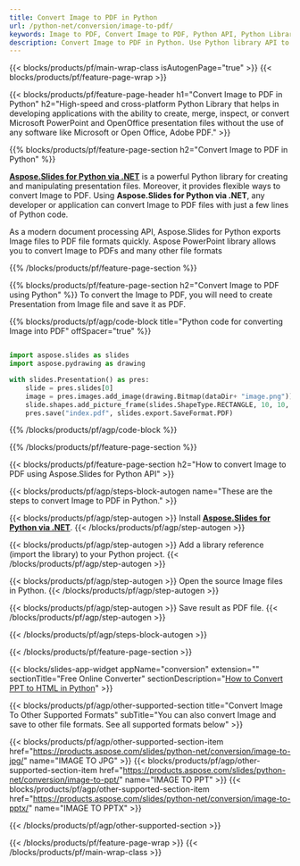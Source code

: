 ```yaml
---
title: Convert Image to PDF in Python
url: /python-net/conversion/image-to-pdf/
keywords: Image to PDF, Convert Image to PDF, Python API, Python Library, Image, PDF
description: Convert Image to PDF in Python. Use Python library API to convert Image files to PDFs
---
```


{{< blocks/products/pf/main-wrap-class isAutogenPage="true" >}}
{{< blocks/products/pf/feature-page-wrap >}}

{{< blocks/products/pf/feature-page-header h1="Convert Image to PDF in Python" h2="High-speed and cross-platform Python Library that helps in developing applications with the ability to create, merge, inspect, or convert Microsoft PowerPoint and OpenOffice presentation files without the use of any software like Microsoft or Open Office, Adobe PDF." >}}

{{% blocks/products/pf/feature-page-section h2="Convert Image to PDF in Python" %}}

[**Aspose.Slides for Python via .NET**](https://products.aspose.com/slides/python-net/) is a powerful Python library for creating and manipulating presentation files. Moreover, it provides flexible ways to convert Image to PDF. Using **Aspose.Slides for Python via .NET**, any developer or application can convert Image to PDF files with just a few lines of Python code.

As a modern document processing API, Aspose.Slides for Python exports Image files to PDF file formats quickly. Aspose PowerPoint library allows you to convert Image to PDFs and many other file formats

{{% /blocks/products/pf/feature-page-section %}}

{{% blocks/products/pf/feature-page-section  h2="Convert Image to PDF using Python" %}}
To convert the Image to PDF, you will need to create Presentation from Image file and save it as PDF.

{{% blocks/products/pf/agp/code-block title="Python code for converting Image into PDF" offSpacer="true" %}}

```python

import aspose.slides as slides
import aspose.pydrawing as drawing

with slides.Presentation() as pres:
    slide = pres.slides[0]
    image = pres.images.add_image(drawing.Bitmap(dataDir+ "image.png"))
	slide.shapes.add_picture_frame(slides.ShapeType.RECTANGLE, 10, 10, 100, 100, image)
    pres.save("index.pdf", slides.export.SaveFormat.PDF)

```


{{% /blocks/products/pf/agp/code-block %}}

{{% /blocks/products/pf/feature-page-section %}}

{{< blocks/products/pf/feature-page-section  h2="How to convert Image to PDF using Aspose.Slides for Python API" >}}

{{< blocks/products/pf/agp/steps-block-autogen name="These are the steps to convert Image to PDF in Python." >}}

{{< blocks/products/pf/agp/step-autogen >}}
Install [**Aspose.Slides for Python via .NET**](https://products.aspose.com/slides/python-net/).
{{< /blocks/products/pf/agp/step-autogen >}}

{{< blocks/products/pf/agp/step-autogen >}}
Add a library reference (import the library) to your Python project.
{{< /blocks/products/pf/agp/step-autogen >}}

{{< blocks/products/pf/agp/step-autogen >}}
Open the source Image files in Python.
{{< /blocks/products/pf/agp/step-autogen >}}

{{< blocks/products/pf/agp/step-autogen >}}
Save result as PDF file.
{{< /blocks/products/pf/agp/step-autogen >}}

{{< /blocks/products/pf/agp/steps-block-autogen >}}

{{< /blocks/products/pf/feature-page-section >}}

{{< blocks/slides-app-widget  appName="conversion" extension="" sectionTitle="Free Online Converter" sectionDescription="[How to Convert PPT to HTML in Python](https://products.aspose.com/slides/python-net/conversion/ppt-to-html/)" >}}

{{< blocks/products/pf/agp/other-supported-section title="Convert Image To Other Supported Formats" subTitle="You can also convert Image and save to other file formats. See all supported formats below" >}}

{{< blocks/products/pf/agp/other-supported-section-item href="https://products.aspose.com/slides/python-net/conversion/image-to-jpg/" name="IMAGE TO JPG" >}}
{{< blocks/products/pf/agp/other-supported-section-item href="https://products.aspose.com/slides/python-net/conversion/image-to-ppt/" name="IMAGE TO PPT" >}}
{{< blocks/products/pf/agp/other-supported-section-item href="https://products.aspose.com/slides/python-net/conversion/image-to-pptx/" name="IMAGE TO PPTX" >}}

{{< /blocks/products/pf/agp/other-supported-section >}}

{{< /blocks/products/pf/feature-page-wrap >}}
{{< /blocks/products/pf/main-wrap-class >}}